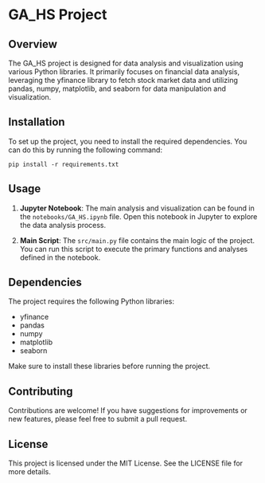 # GA_HS Project

## Overview
The GA_HS project is designed for data analysis and visualization using various Python libraries. It primarily focuses on financial data analysis, leveraging the yfinance library to fetch stock market data and utilizing pandas, numpy, matplotlib, and seaborn for data manipulation and visualization.

## Installation
To set up the project, you need to install the required dependencies. You can do this by running the following command:

```
pip install -r requirements.txt
```

## Usage
1. **Jupyter Notebook**: The main analysis and visualization can be found in the `notebooks/GA_HS.ipynb` file. Open this notebook in Jupyter to explore the data analysis process.
   
2. **Main Script**: The `src/main.py` file contains the main logic of the project. You can run this script to execute the primary functions and analyses defined in the notebook.

## Dependencies
The project requires the following Python libraries:
- yfinance
- pandas
- numpy
- matplotlib
- seaborn

Make sure to install these libraries before running the project.

## Contributing
Contributions are welcome! If you have suggestions for improvements or new features, please feel free to submit a pull request.

## License
This project is licensed under the MIT License. See the LICENSE file for more details.